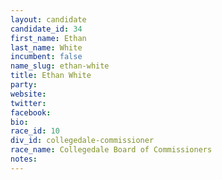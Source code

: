 ```yaml
---
layout: candidate
candidate_id: 34
first_name: Ethan
last_name: White
incumbent: false
name_slug: ethan-white
title: Ethan White
party: 
website: 
twitter: 
facebook: 
bio: 
race_id: 10
div_id: collegedale-commissioner
race_name: Collegedale Board of Commissioners
notes: 
---
```

